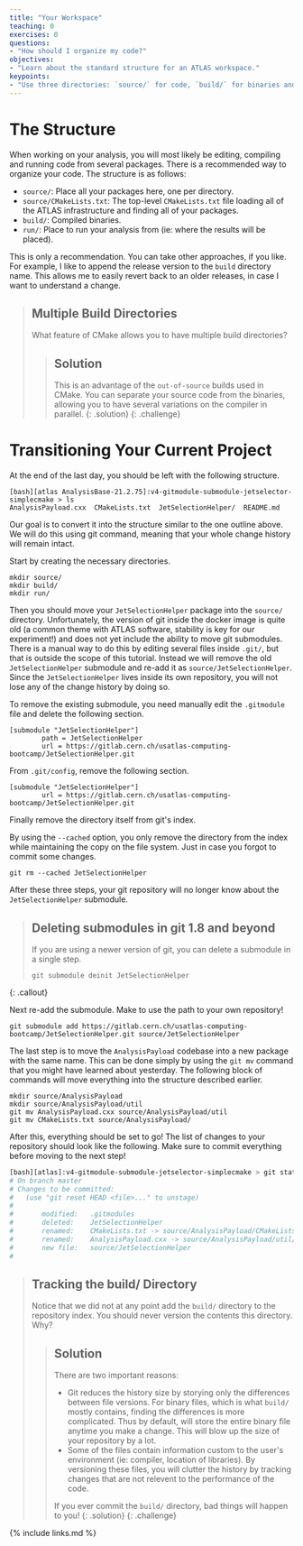 ```yaml
---
title: "Your Workspace"
teaching: 0
exercises: 0
questions:
- "How should I organize my code?"
objectives:
- "Learn about the standard structure for an ATLAS workspace."
keypoints:
- "Use three directories: `source/` for code, `build/` for binaries and `run/` for output."
---
```


# The Structure

When working on your analysis, you will most likely be editing, compiling and running code from several packages. There is a recommended way to organize your code. The structure is as follows:

- `source/`: Place all your packages here, one per directory.
- `source/CMakeLists.txt`: The top-level `CMakeLists.txt` file loading all of the ATLAS infrastructure and finding all of your packages.
- `build/`: Compiled binaries.
- `run/`: Place to run your analysis from (ie: where the results will be placed).

This is only a recommendation. You can take other approaches, if you like. For example, I like to append the release version to the `build` directory name. This allows me to easily revert back to an older releases, in case I want to understand a change.

> ## Multiple Build Directories
>
> What feature of CMake allows you to have multiple build directories?
>
> > ## Solution
> >
> > This is an advantage of the `out-of-source` builds used in CMake. You can separate your source code from the binaries, allowing you to have several variations on the compiler in parallel.
> {: .solution}
{: .challenge}

# Transitioning Your Current Project
At the end of the last day, you should be left with the following structure.

```shell
[bash][atlas AnalysisBase-21.2.75]:v4-gitmodule-submodule-jetselector-simplecmake > ls
AnalysisPayload.cxx  CMakeLists.txt  JetSelectionHelper/  README.md		     
```

Our goal is to convert it into the structure similar to the one outline above. We will do this using git command, meaning that your whole change history will remain intact.

Start by creating the necessary directories.

```shell
mkdir source/
mkdir build/
mkdir run/
```

Then you should move your `JetSelectionHelper` package into the `source/` directory. Unfortunately, the version of git inside the docker image is quite old (a common theme with ATLAS software, stability is key for our experiment!) and does not yet include the ability to move git submodules. There is a manual way to do this by editing several files inside `.git/`, but that is outside the scope of this tutorial. Instead we will remove the old `JetSelectionHelper` submodule and re-add it as `source/JetSelectionHelper`. Since the `JetSelectionHelper` lives inside its own repository, you will not lose any of the change history by doing so.

To remove the existing submodule, you need manually edit the `.gitmodule` file and delete the following section.
```
[submodule "JetSelectionHelper"]
        path = JetSelectionHelper
        url = https://gitlab.cern.ch/usatlas-computing-bootcamp/JetSelectionHelper.git
```

From `.git/config`, remove the following section.
```
[submodule "JetSelectionHelper"]
        url = https://gitlab.cern.ch/usatlas-computing-bootcamp/JetSelectionHelper.git
```

Finally remove the directory itself from git's index.

By using the `--cached` option, you only remove the directory from the index while maintaining the copy on the file system. Just in case you forgot to commit some changes.

```shell
git rm --cached JetSelectionHelper
```

After these three steps, your git repository will no longer know about the `JetSelectionHelper` submodule.

> ## Deleting submodules in git 1.8 and beyond
>
> If you are using a newer version of git, you can delete a submodule in a single step.
> ```shell
> git submodule deinit JetSelectionHelper
> ```
{: .callout}


Next re-add the submodule. Make to use the path to your own repository!
```shell
git submodule add https://gitlab.cern.ch/usatlas-computing-bootcamp/JetSelectionHelper.git source/JetSelectionHelper
```


The last step is to move the `AnalysisPayload` codebase into a new package with the same name. This can be done simply by using the `git mv` command that you might have learned about yesterday. The following block of commands will move everything into the structure described earlier.

```shell
mkdir source/AnalysisPayload
mkdir source/AnalysisPayload/util
git mv AnalysisPayload.cxx source/AnalysisPayload/util
git mv CMakeLists.txt source/AnalysisPayload/
```

After this, everything should be set to go! The list of changes to your repository should look like the following. Make sure to commit everything before moving to the next step!

```bash
[bash][atlas]:v4-gitmodule-submodule-jetselector-simplecmake > git status .
# On branch master
# Changes to be committed:
#   (use "git reset HEAD <file>..." to unstage)
#
#       modified:   .gitmodules
#       deleted:    JetSelectionHelper
#       renamed:    CMakeLists.txt -> source/AnalysisPayload/CMakeLists.txt
#       renamed:    AnalysisPayload.cxx -> source/AnalysisPayload/util/AnalysisPayload.cxx
#       new file:   source/JetSelectionHelper
#
```

> ## Tracking the build/ Directory
>
> Notice that we did not at any point add the `build/` directory to the repository index. You should never version the contents this directory. Why?
>
> > ## Solution
> >
> > There are two important reasons:
> > - Git reduces the history size by storying only the differences between file versions. For binary files, which is what `build/` mostly contains, finding the differences is more complicated. Thus by default, will store the entire binary file anytime you make a change. This will blow up the size of your repository by a lot.
> > - Some of the files contain information custom to the user's environment (ie: compiler, location of libraries). By versioning these files, you will clutter the history by tracking changes that are not relevent to the performance of the code.
> >
> > If you ever commit the `build/` directory, bad things will happen to you!
> {: .solution}
{: .challenge}




{% include links.md %}

